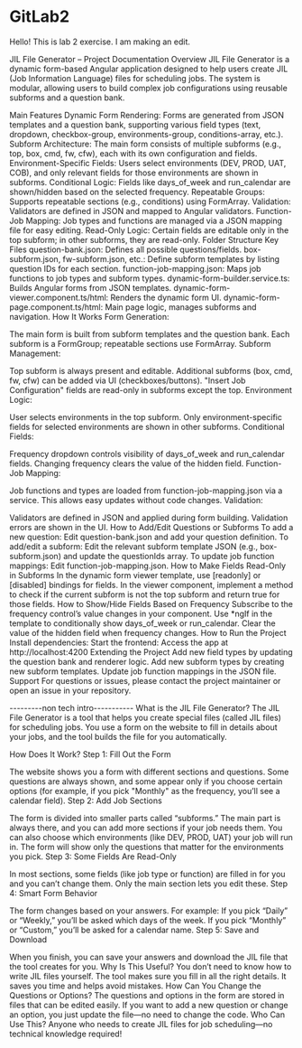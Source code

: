 # GitLab2
Hello!
This is lab 2 exercise.
I am making an edit.






JIL File Generator – Project Documentation
Overview
JIL File Generator is a dynamic form-based Angular application designed to help users create JIL (Job Information Language) files for scheduling jobs. The system is modular, allowing users to build complex job configurations using reusable subforms and a question bank.

Main Features
Dynamic Form Rendering: Forms are generated from JSON templates and a question bank, supporting various field types (text, dropdown, checkbox-group, environments-group, conditions-array, etc.).
Subform Architecture: The main form consists of multiple subforms (e.g., top, box, cmd, fw, cfw), each with its own configuration and fields.
Environment-Specific Fields: Users select environments (DEV, PROD, UAT, COB), and only relevant fields for those environments are shown in subforms.
Conditional Logic: Fields like days_of_week and run_calendar are shown/hidden based on the selected frequency.
Repeatable Groups: Supports repeatable sections (e.g., conditions) using FormArray.
Validation: Validators are defined in JSON and mapped to Angular validators.
Function-Job Mapping: Job types and functions are managed via a JSON mapping file for easy editing.
Read-Only Logic: Certain fields are editable only in the top subform; in other subforms, they are read-only.
Folder Structure
Key Files
question-bank.json: Defines all possible questions/fields.
box-subform.json, fw-subform.json, etc.: Define subform templates by listing question IDs for each section.
function-job-mapping.json: Maps job functions to job types and subform types.
dynamic-form-builder.service.ts: Builds Angular forms from JSON templates.
dynamic-form-viewer.component.ts/html: Renders the dynamic form UI.
dynamic-form-page.component.ts/html: Main page logic, manages subforms and navigation.
How It Works
Form Generation:

The main form is built from subform templates and the question bank.
Each subform is a FormGroup; repeatable sections use FormArray.
Subform Management:

Top subform is always present and editable.
Additional subforms (box, cmd, fw, cfw) can be added via UI (checkboxes/buttons).
"Insert Job Configuration" fields are read-only in subforms except the top.
Environment Logic:

User selects environments in the top subform.
Only environment-specific fields for selected environments are shown in other subforms.
Conditional Fields:

Frequency dropdown controls visibility of days_of_week and run_calendar fields.
Changing frequency clears the value of the hidden field.
Function-Job Mapping:

Job functions and types are loaded from function-job-mapping.json via a service.
This allows easy updates without code changes.
Validation:

Validators are defined in JSON and applied during form building.
Validation errors are shown in the UI.
How to Add/Edit Questions or Subforms
To add a new question:
Edit question-bank.json and add your question definition.
To add/edit a subform:
Edit the relevant subform template JSON (e.g., box-subform.json) and update the questionIds array.
To update job function mappings:
Edit function-job-mapping.json.
How to Make Fields Read-Only in Subforms
In the dynamic form viewer template, use [readonly] or [disabled] bindings for fields.
In the viewer component, implement a method to check if the current subform is not the top subform and return true for those fields.
How to Show/Hide Fields Based on Frequency
Subscribe to the frequency control’s value changes in your component.
Use *ngIf in the template to conditionally show days_of_week or run_calendar.
Clear the value of the hidden field when frequency changes.
How to Run the Project
Install dependencies:
Start the frontend:
Access the app at http://localhost:4200
Extending the Project
Add new field types by updating the question bank and renderer logic.
Add new subform types by creating new subform templates.
Update job function mappings in the JSON file.
Support
For questions or issues, please contact the project maintainer or open an issue in your repository.


---------non tech intro-----------
What is the JIL File Generator?
The JIL File Generator is a tool that helps you create special files (called JIL files) for scheduling jobs. You use a form on the website to fill in details about your jobs, and the tool builds the file for you automatically.

How Does It Work?
Step 1: Fill Out the Form

The website shows you a form with different sections and questions.
Some questions are always shown, and some appear only if you choose certain options (for example, if you pick "Monthly" as the frequency, you’ll see a calendar field).
Step 2: Add Job Sections

The form is divided into smaller parts called “subforms.” The main part is always there, and you can add more sections if your job needs them.
You can also choose which environments (like DEV, PROD, UAT) your job will run in. The form will show only the questions that matter for the environments you pick.
Step 3: Some Fields Are Read-Only

In most sections, some fields (like job type or function) are filled in for you and you can’t change them. Only the main section lets you edit these.
Step 4: Smart Form Behavior

The form changes based on your answers. For example:
If you pick “Daily” or “Weekly,” you’ll be asked which days of the week.
If you pick “Monthly” or “Custom,” you’ll be asked for a calendar name.
Step 5: Save and Download

When you finish, you can save your answers and download the JIL file that the tool creates for you.
Why Is This Useful?
You don’t need to know how to write JIL files yourself.
The tool makes sure you fill in all the right details.
It saves you time and helps avoid mistakes.
How Can You Change the Questions or Options?
The questions and options in the form are stored in files that can be edited easily.
If you want to add a new question or change an option, you just update the file—no need to change the code.
Who Can Use This?
Anyone who needs to create JIL files for job scheduling—no technical knowledge required!
